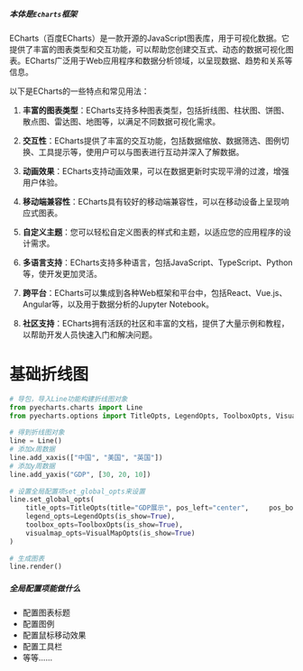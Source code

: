 ##### 本体是`Echarts`框架
ECharts（百度ECharts）是一款开源的JavaScript图表库，用于可视化数据。它提供了丰富的图表类型和交互功能，可以帮助您创建交互式、动态的数据可视化图表。ECharts广泛用于Web应用程序和数据分析领域，以呈现数据、趋势和关系等信息。

以下是ECharts的一些特点和常见用法：

1. **丰富的图表类型**：ECharts支持多种图表类型，包括折线图、柱状图、饼图、散点图、雷达图、地图等，以满足不同数据可视化需求。
    
2. **交互性**：ECharts提供了丰富的交互功能，包括数据缩放、数据筛选、图例切换、工具提示等，使用户可以与图表进行互动并深入了解数据。
    
3. **动画效果**：ECharts支持动画效果，可以在数据更新时实现平滑的过渡，增强用户体验。
    
4. **移动端兼容性**：ECharts具有较好的移动端兼容性，可以在移动设备上呈现响应式图表。
    
5. **自定义主题**：您可以轻松自定义图表的样式和主题，以适应您的应用程序的设计需求。
    
6. **多语言支持**：ECharts支持多种语言，包括JavaScript、TypeScript、Python等，使开发更加灵活。
    
7. **跨平台**：ECharts可以集成到各种Web框架和平台中，包括React、Vue.js、Angular等，以及用于数据分析的Jupyter Notebook。
    
8. **社区支持**：ECharts拥有活跃的社区和丰富的文档，提供了大量示例和教程，以帮助开发人员快速入门和解决问题。

# 基础折线图
```python
# 导包，导入Line功能构建折线图对象  
from pyecharts.charts import Line  
from pyecharts.options import TitleOpts, LegendOpts, ToolboxOpts, VisualMapOpts  
  
# 得到折线图对象  
line = Line()  
# 添加x周数据  
line.add_xaxis(["中国", "美国", "英国"])  
# 添加y周数据  
line.add_yaxis("GDP", [30, 20, 10])  
  
# 设置全局配置项set_global_opts来设置  
line.set_global_opts(  
    title_opts=TitleOpts(title="GDP展示", pos_left="center",     pos_bottom="1%"),  
    legend_opts=LegendOpts(is_show=True),  
    toolbox_opts=ToolboxOpts(is_show=True),  
    visualmap_opts=VisualMapOpts(is_show=True)  
)  
  
# 生成图表  
line.render()
```
##### 全局配置项能做什么
- 配置图表标题
- 配置图例
- 配置鼠标移动效果
- 配置工具栏
- 等等......